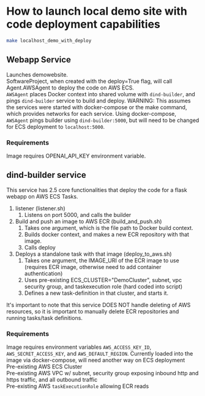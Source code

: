 # How to launch local demo site with code deployment capabilities

```bash
make localhost_demo_with_deploy
``` 

## Webapp Service

Launches demowebsite. \
SoftwareProject, when created with the deploy=True flag, will call Agent.AWSAgent to deploy the code on AWS ECS.\
`AWSAgent` places Docker context into shared volume with `dind-builder`, and pings `dind-builder` service to build and deploy.
WARNING: This assumes the services were started with docker-compose or the make command, which provides networks for each service. Using docker-compose, `AWSAgent` pings builder using `dind-builder:5000`, but will need to be changed for ECS deployment to `localhost:5000`.

### Requirements

Image requires OPENAI_API_KEY environment variable. 

## dind-builder service

This service has 2.5 core functionalities that deploy the code for a flask webapp on AWS ECS Tasks.

   1. listener (listener.sh)
      1. Listens on port 5000, and calls the builder
   2. Build and push an image to AWS ECR (build_and_push.sh)
      1. Takes one argument, which is the file path to Docker build context. 
      2. Builds docker context, and makes a new ECR repository with that image. 
      3. Calls deploy
   3. Deploys a standalone task with that image (deploy_to_aws.sh)
      1. Takes one argument, the IMAGE_URI of the ECR image to use (requires ECR image, otherwise need to add container authentication)
      2. Uses pre-existing ECS_CLUSTER="DemoCluster", subnet, vpc security group, and taskexecution role (hard coded into script)
      3. Defines a new task-definition in that cluster, and starts it.

It's important to note that this service DOES NOT handle deleting of AWS resources, so it is important to manually delete ECR repositories and running tasks/task definitions.

### Requirements

Image requires environment variables `AWS_ACCESS_KEY_ID`, `AWS_SECRET_ACCESS_KEY`, and `AWS_DEFAULT_REGION`. Currently loaded into the image via docker-compose, will need another way on ECS deployment\
Pre-existing AWS ECS Cluster\
Pre-existing AWS VPC w/ subnet, security group exposing inbound http and https traffic, and all outbound traffic \
Pre-existing AWS `taskExecutionRole` allowing ECR reads